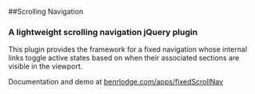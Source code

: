 ##Scrolling Navigation

### A lightweight scrolling navigation jQuery plugin

This plugin provides the framework for a fixed navigation whose internal links toggle active states based on when their associated sections are visible in the viewport.

Documentation and demo at <a href="http://www.benrlodge.com/apps/fixedScrollNav">benrlodge.com/apps/fixedScrollNav</a>